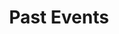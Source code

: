 ---
# page meta & seo
title: Past Events
description: 
image: "/uploads/OG_featuredimage(2).jpg"
permalink: "/events/"

introduction-title: Past Events
introduction-body-text:

#page settings
layout: pages/events
---